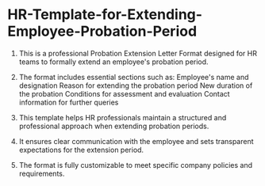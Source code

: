 # HR-Template-for-Extending-Employee-Probation-Period

1. This is a professional Probation Extension Letter Format designed for HR teams to formally extend an employee's probation period.

2. The format includes essential sections such as:
Employee's name and designation
Reason for extending the probation period
New duration of the probation
Conditions for assessment and evaluation
Contact information for further queries

3. This template helps HR professionals maintain a structured and professional approach when extending probation periods.

4. It ensures clear communication with the employee and sets transparent expectations for the extension period.

5. The format is fully customizable to meet specific company policies and requirements.
